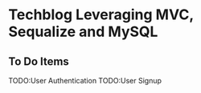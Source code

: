 # Techblog Leveraging MVC, Sequalize and MySQL

## To Do Items

 TODO:User Authentication
 TODO:User Signup
 
